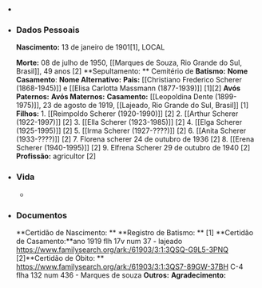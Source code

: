 - 
- ### Dados Pessoais
    **Nascimento:** 13 de janeiro de 1901[1], LOCAL
    
    **Morte:** 08 de julho de 1950, [[Marques de Souza, Rio Grande do Sul, Brasil]], 49 anos [2]
    **Sepultamento: ** Cemitério de 
    **Batismo:**
    **Nome Casamento**: 
    **Nome Alternativo:**
    **Pais:** [[Christiano Frederico Scherer (1868-1945)]] e [[Elisa Carlotta Massmann (1877-1939)]] [1][2]
    **Avós Paternos:**
    **Avós Maternos:**
    **Casamento:** [[Leopoldina Dente (1899-1975)]], 23 de agosto de 1919, [[Lajeado, Rio Grande do Sul, Brasil]] [1]
    **Filhos:** 
        1. [[Reimpoldo Scherer (1920-1990)]] [2]
        2. [[Arthur Scherer (1922-1997)]] [2]
        3. [[Ella Scherer (1923-1985)]] [2]
        4. [[Elga Scherer (1925-1995)]] [2]
        5. [[Irma Scherer (1927-????)]] [2]
        6. [[Anita Scherer (1933-????)]]  [2]
        7. Florena scherer 24 de outubro de 1936 [2]
        8. [[Erena Scherer (1940-1995)]]  [2]
        9. Elfrena Scherer 29 de outubro de 1940 [2]
    **Profissão:** agricultor [2]
- ### Vida
    - 
- ### Documentos
    **Certidão de Nascimento: **
    **Registro de Batismo: **
    [1] **Certidão de Casamento:**ano 1919 flh 17v num 37 - lajeado  https://www.familysearch.org/ark:/61903/3:1:3QSQ-G9L5-3PNQ
    [2]**Certidão de Óbito: ** https://www.familysearch.org/ark:/61903/3:1:3QS7-89GW-37BH C-4 flha 132 num 436 - Marques de souza
    **Outros:**
    **Agradecimento:**

